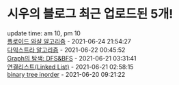 # 시우의 블로그 최근 업로드된 5개!<br>

update time: am 10, pm 10<br>[플로이드 와샬 알고리즘](https://velog.io/@dev_shu/%ED%94%8C%EB%A1%9C%EC%9D%B4%EB%93%9C-%EC%99%80%EC%83%AC-%EC%95%8C%EA%B3%A0%EB%A6%AC%EC%A6%98) - 2021-06-24 21:54:27<br>
[다익스트라 알고리즘](https://velog.io/@dev_shu/Single-Source-Shortest-Path) - 2021-06-22 00:45:52<br>
[Graph의 탐색: DFS&BFS](https://velog.io/@dev_shu/%EA%B7%B8%EB%9E%98%ED%94%84%EC%9D%98-%ED%83%90%EC%83%89-DFSBFS) - 2021-06-21 03:31:41<br>
[연결리스트(Linked List)](https://velog.io/@dev_shu/%EC%97%B0%EA%B2%B0%EB%A6%AC%EC%8A%A4%ED%8A%B8Linked-List) - 2021-06-21 02:58:15<br>
[binary tree inorder](https://velog.io/@dev_shu/binary-tree-inorder) - 2021-06-20 09:21:22<br>
